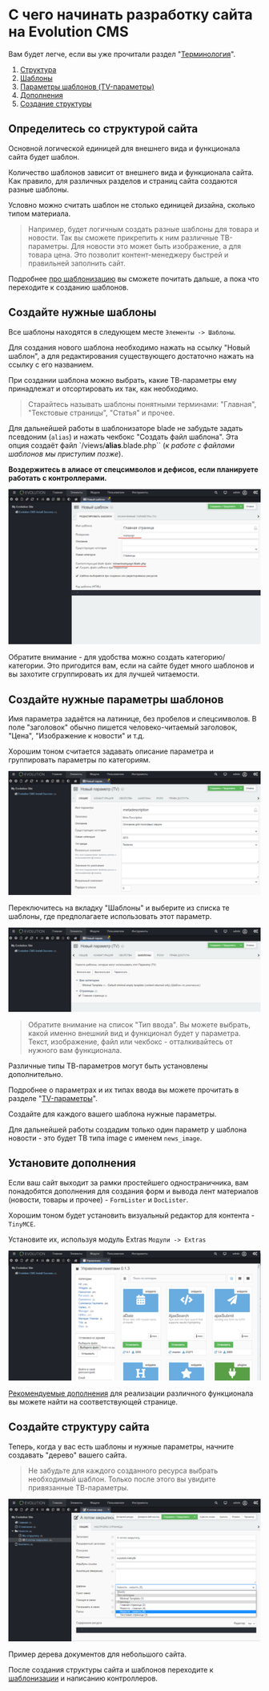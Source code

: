 # С чего начинать разработку сайта на Evolution CMS

Вам будет легче, если вы уже прочитали раздел "[Терминология](/v3/01_%D0%9D%D0%B0%D1%87%D0%B0%D0%BB%D0%BE%20%D1%80%D0%B0%D0%B1%D0%BE%D1%82%D1%8B/002_%D0%A2%D0%B5%D1%80%D0%BC%D0%B8%D0%BD%D0%BE%D0%BB%D0%BE%D0%B3%D0%B8%D1%8F.md)".

1. [Структура](#section1)
2. [Шаблоны](#section2)
3. [Параметры шаблонов (TV-параметры)](#section3)
4. [Дополнения](#section4)
5. [Создание структуры](#section5)

## Определитесь со структурой сайта <a name="section1"></a>

Основной логической единицей для внешнего вида и функционала сайта будет шаблон.

Количество шаблонов зависит от внешнего вида и функционала сайта. Как правило, для различных разделов и страниц сайта создаются разные шаблоны.

Условно можно считать шаблон не столько единицей дизайна, сколько типом материала.

> Например, будет логичным создать разные шаблоны для товара и новости. Так вы сможете прикрепить к ним различные ТВ-параметры. Для новости это может быть изображение, а для товара цена. Это позволит контент-менеджеру быстрей и правильней заполнить сайт.

Подробнее [про шаблонизацию](/v3/02_%D0%A1%D0%BE%D0%B7%D0%B4%D0%B0%D0%BD%D0%B8%D0%B5%20%D1%81%D0%B0%D0%B9%D1%82%D0%B0/003_%D0%A0%D0%B0%D0%B1%D0%BE%D1%82%D0%B0%20%D1%81%20%D1%88%D0%B0%D0%B1%D0%BB%D0%BE%D0%BD%D0%B0%D0%BC%D0%B8%20blade.md) вы сможете почитать дальше, а пока что переходите к созданию шаблонов.

## Создайте нужные шаблоны <a name="section2"></a>

Все шаблоны находятся в следующем месте `Элементы -> Шаблоны`.

Для создания нового шаблона необходимо нажать на ссылку "Новый шаблон", а для редактирования существующего достаточно нажать на ссылку с его названием.

При создании шаблона можно выбрать, какие ТВ-параметры ему принадлежат и отсортировать их так, как необходимо.

> Старайтесь называть шаблоны понятными терминами: "Главная", "Текстовые страницы", "Статья" и прочее.

Для дальнейшей работы в шаблонизаторе blade не забудьте задать псевдоним (`alias`) и нажать чекбокс "Создать файл шаблона". Эта опция создаёт файл `/views/**alias**.blade.php`` (_к работе с файлами шаблонов мы приступим позже_).

**Воздержитесь в алиасе от спецсимволов и дефисов, если планируете работать с контроллерами.**

![Создать шаблон](/assets/images/s4.png)

Обратите внимание - для удобства можно создать категорию/категории. Это пригодится вам, если на сайте будет много шаблонов и вы захотите сгруппировать их для лучшей читаемости.

## Создайте нужные параметры шаблонов <a name="section3"></a>

Имя параметра задаётся на латинице, без пробелов и спецсимволов. В поле "заголовок" обычно пишется человеко-читаемый заголовок, "Цена", "Изображение к новости" и т.д.

Хорошим тоном считается задавать описание параметра и группировать параметры по категориям.

![ТВ-параметры](/assets/images/s5.png)

Переключитесь на вкладку "Шаблоны" и выберите из списка те шаблоны, где предполагаете использовать этот параметр.

![Задание шаблона](/assets/images/s6.png)

> Обратите внимание на список "Тип ввода". Вы можете выбрать, какой именно внешний вид и функционал будет у параметра. Текст, изображение, файл или чекбокс - отталкивайтесь от нужного вам функционала.

Различные типы ТВ-параметров могут быть установлены дополнительно.

Подробнее о параметрах и их типах ввода вы можете прочитать в разделе "[TV-параметры](/v3/03_%D0%9F%D0%BE%D0%B4%D1%80%D0%BE%D0%B1%D0%BD%D0%B5%D0%B5/002_TV-%D0%BF%D0%B0%D1%80%D0%B0%D0%BC%D0%B5%D1%82%D1%80%D1%8B.md)".

Создайте для каждого вашего шаблона нужные параметры.

Для дальнейшей работы создадим только один параметр у шаблона новости - это будет ТВ типа image с именем `news_image`.

## Установите дополнения <a name="section4"></a>

Если ваш сайт выходит за рамки простейшего одностраничника, вам понадобятся дополнения для создания форм и вывода лент материалов (новости, товары и прочее) - `FormLister` и `DocLister`.

Хорошим тоном будет установить визуальный редактор для контента - `TinyMCE`.

Установите их, используя модуль Extras `Модули -> Extras`

![Управление пакетами ](/assets/images/s7.png)

[Рекомендуемые дополнения](/v3/02_%D0%A1%D0%BE%D0%B7%D0%B4%D0%B0%D0%BD%D0%B8%D0%B5%20%D1%81%D0%B0%D0%B9%D1%82%D0%B0/002_%D0%A0%D0%B5%D0%BA%D0%BE%D0%BC%D0%B5%D0%BD%D0%B4%D1%83%D0%B5%D0%BC%D1%8B%D0%B5%20%D0%B4%D0%BE%D0%BF%D0%BE%D0%BB%D0%BD%D0%B5%D0%BD%D0%B8%D1%8F.md) для реализации различного функционала вы можете найти на соответствующей странице.

## Создайте структуру сайта <a name="section5"></a>

Теперь, когда у вас есть шаблоны и нужные параметры, начните создавать "дерево" вашего сайта.

> Не забудьте для каждого созданного ресурса выбрать необходимый шаблон. Только после этого вы увидите привязанные ТВ-параметры.

![Дерево документов](/assets/images/s8.png)

Пример дерева документов для небольшого сайта.

После создания структуры сайта и шаблонов переходите к [шаблонизации](/v3/02_%D0%A1%D0%BE%D0%B7%D0%B4%D0%B0%D0%BD%D0%B8%D0%B5%20%D1%81%D0%B0%D0%B9%D1%82%D0%B0/003_%D0%A0%D0%B0%D0%B1%D0%BE%D1%82%D0%B0%20%D1%81%20%D1%88%D0%B0%D0%B1%D0%BB%D0%BE%D0%BD%D0%B0%D0%BC%D0%B8.md) и написанию контроллеров.
